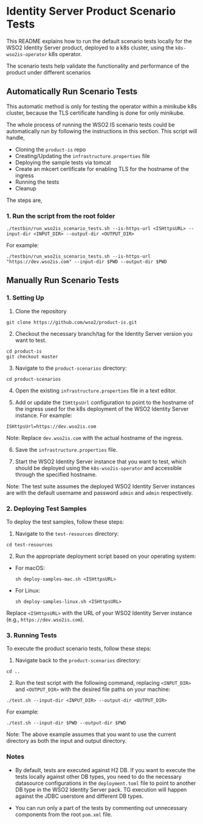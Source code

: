 # Identity Server Product Scenario Tests

This README explains how to run the default scenario tests locally for the WSO2 Identity Server product, deployed to a k8s cluster, using the `k8s-wso2is-operator` k8s operator.

The scenario tests help validate the functionality and performance of the product under different scenarios

## Automatically Run Scenario Tests

This automatic method is only for testing the operator within a minikube k8s cluster, because the TLS certificate handling is done for only minikube.

The whole process of running the WSO2 IS scenario tests could be automatically run by following the instructions in this section. This script will handle,

- Cloning the `product-is` repo
- Creating/Updating the `infrastructure.properties` file
- Deploying the sample tests via tomcat
- Create an mkcert certificate for enabling TLS for the hostname of the ingress
- Running the tests
- Cleanup

The steps are,

### 1. Run the script from the root folder

```
./testbin/run_wso2is_scenario_tests.sh --is-https-url <ISHttpsURL> --input-dir <INPUT_DIR> --output-dir <OUTPUT_DIR>
```

For example:

```
./testbin/run_wso2is_scenario_tests.sh --is-https-url "https://dev.wso2is.com" --input-dir $PWD --output-dir $PWD
```

## Manually Run Scenario Tests

### 1. Setting Up

1. Clone the repository

```
git clone https://github.com/wso2/product-is.git
```

2. Checkout the necessary branch/tag for the Identity Server version you want to test.

```
cd product-is
git checkout master
```

3. Navigate to the `product-scenarios` directory:

```
cd product-scenarios
```

4. Open the existing `infrastructure.properties` file in a text editor.

5. Add or update the `ISHttpsUrl` configuration to point to the hostname of the ingress used for the k8s deployment of the WSO2 Identity Server instance. For example:

```
ISHttpsUrl=https://dev.wso2is.com
```

Note: Replace `dev.wso2is.com` with the actual hostname of the ingress.

6. Save the `infrastructure.properties` file.

7. Start the WSO2 Identity Server instance that you want to test, which should be deployed using the `k8s-wso2is-operator` and accessible through the specified hostname.

Note: The test suite assumes the deployed WSO2 Identity Server instances are with the default username and password `admin` and `admin` respectively.

### 2. Deploying Test Samples

To deploy the test samples, follow these steps:

1. Navigate to the `test-resources` directory:

```
cd test-resources
```

2. Run the appropriate deployment script based on your operating system:

- For macOS:

  ```
  sh deploy-samples-mac.sh <ISHttpsURL>
  ```

- For Linux:
  ```
  sh deploy-samples-linux.sh <ISHttpsURL>
  ```

Replace `<ISHttpsURL>` with the URL of your WSO2 Identity Server instance (e.g., `https://dev.wso2is.com`).

### 3. Running Tests

To execute the product scenario tests, follow these steps:

1. Navigate back to the `product-scenarios` directory:

```
cd ..
```

2. Run the test script with the following command, replacing `<INPUT_DIR>` and `<OUTPUT_DIR>` with the desired file paths on your machine:

```
./test.sh --input-dir <INPUT_DIR> --output-dir <OUTPUT_DIR>
```

For example:

```
./test.sh --input-dir $PWD --output-dir $PWD
```

Note: The above example assumes that you want to use the current directory as both the input and output directory.

### Notes

- By default, tests are executed against H2 DB. If you want to execute the tests locally against other DB types, you need to do the necessary datasource configurations in the `deployment.toml` file to point to another DB type in the WSO2 Identity Server pack. TG execution will happen against the JDBC userstore and different DB types.

- You can run only a part of the tests by commenting out unnecessary components from the root `pom.xml` file.

